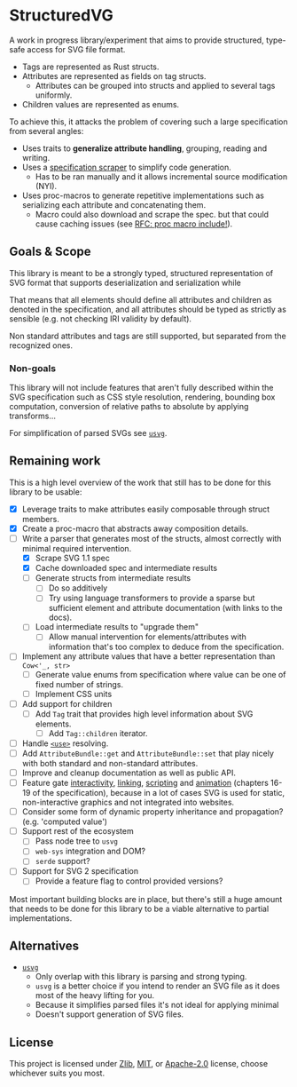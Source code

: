 # StructuredVG

A work in progress library/experiment that aims to provide structured, type-safe
access for SVG file format.

- Tags are represented as Rust structs.
- Attributes are represented as fields on tag structs.
  - Attributes can be grouped into structs and applied to several tags uniformly.
- Children values are represented as enums.

To achieve this, it attacks the problem of covering such a large specification
from several angles:

- Uses traits to **generalize attribute handling**, grouping, reading and writing.
- Uses a [specification scraper](./spec-scraper) to simplify code generation.
  - Has to be ran manually and it allows incremental source modification (NYI).
- Uses proc-macros to generate repetitive implementations such as serializing
  each attribute and concatenating them.
  - Macro could also download and scrape the spec. but that could cause
    caching issues (see [RFC: proc macro include!](https://github.com/rust-lang/rfcs/pull/3200)).

## Goals & Scope

This library is meant to be a strongly typed, structured representation of SVG
format that supports deserialization and serialization while

That means that all elements should define all attributes and children as
denoted in the specification, and all attributes should be typed as strictly as
sensible (e.g. not checking IRI validity by default).

Non standard attributes and tags are still supported, but separated from the
recognized ones.

### Non-goals

This library will not include features that aren't fully described within the
SVG specification such as CSS style resolution, rendering, bounding box
computation, conversion of relative paths to absolute by applying transforms...

For simplification of parsed SVGs see [`usvg`](https://github.com/RazrFalcon/resvg/tree/master/crates/usvg).

## Remaining work

This is a high level overview of the work that still has to be done for this
library to be usable:

- [x] Leverage traits to make attributes easily composable through struct
      members.
- [x] Create a proc-macro that abstracts away composition details.
- [ ] Write a parser that generates most of the structs, almost correctly with
      minimal required intervention.
  - [x] Scrape SVG 1.1 spec
  - [x] Cache downloaded spec and intermediate results
  - [ ] Generate structs from intermediate results
    - [ ] Do so additively
    - [ ] Try using language transformers to provide a sparse but sufficient
          element and attribute documentation (with links to the docs).
  - [ ] Load intermediate results to "upgrade them"
    - [ ] Allow manual intervention for elements/attributes with information that's too complex to deduce from the specification.
- [ ] Implement any attribute values that have a better representation than `Cow<'_, str>`
  - [ ] Generate value enums from specification where value can be one of
        fixed number of strings.
  - [ ] Implement CSS units
- [ ] Add support for children
  - [ ] Add `Tag` trait that provides high level information about SVG elements.
    - [ ] Add `Tag::children` iterator.
- [ ] Handle [`<use>`](https://www.w3.org/TR/SVG11/single-page.html#struct-UseElement) resolving.
- [ ] Add `AttributeBundle::get` and `AttributeBundle::set` that play nicely with both standard and non-standard attributes.
- [ ] Improve and cleanup documentation as well as public API.
- [ ] Feature gate [interactivity](https://www.w3.org/TR/SVG11/single-page.html#chapter-interact),
      [linking](https://www.w3.org/TR/SVG11/single-page.html#chapter-linking),
      [scripting](https://www.w3.org/TR/SVG11/single-page.html#chapter-script) and
      [animation](https://www.w3.org/TR/SVG11/single-page.html#chapter-animate)
      (chapters 16-19 of the specification), because in a lot of cases SVG is used
      for static, non-interactive graphics and not integrated into websites.
- [ ] Consider some form of dynamic property inheritance and propagation? (e.g. 'computed value')
- [ ] Support rest of the ecosystem
  - [ ] Pass node tree to `usvg`
  - [ ] `web-sys` integration and DOM?
  - [ ] `serde` support?
- [ ] Support for SVG 2 specification
  - [ ] Provide a feature flag to control provided versions?

Most important building blocks are in place, but there's still a huge amount
that needs to be done for this library to be a viable alternative to partial
implementations.

## Alternatives

- [`usvg`](https://github.com/RazrFalcon/resvg/tree/master/crates/usvg)
  - Only overlap with this library is parsing and strong typing.
  - `usvg` is a better choice if you intend to render an SVG file as it does
    most of the heavy lifting for you.
  - Because it simplifies parsed files it's not ideal for applying minimal
  - Doesn't support generation of SVG files.

## License

This project is licensed under [Zlib](./LICENSE_ZLIB), [MIT](./LICENSE_MIT), or
[Apache-2.0](./LICENSE_APACHE) license, choose whichever suits you most.
